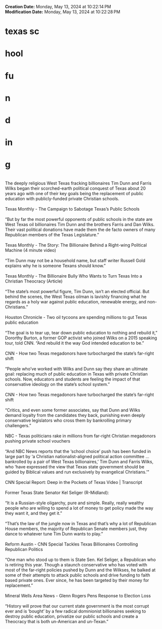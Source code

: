 <div><b>Creation Date:</b> Monday, May 13, 2024 at 10:22:14 PM<br></div>
<div><b>Modification Date:</b> Monday, May 13, 2024 at 10:22:28 PM<br></div>
<div><h1>texas sc</h1><h1>hool</h1><h1> fu</h1><h1>n</h1><h1>d</h1><h1>in</h1><h1>g</h1></div>
<div><br></div>
<div>The deeply religious West Texas fracking billionaires Tim Dunn and Farris Wilks began their scorched-earth political conquest of Texas about 20 years ago with one of their key goals being the replacement of public education with publicly-funded private Christian schools.</div>
<div><br></div>
<div>Texas Monthly - The Campaign to Sabotage Texas’s Public Schools</div>
<div><br></div>
<div>“But by far the most powerful opponents of public schools in the state are West Texas oil billionaires Tim Dunn and the brothers Farris and Dan Wilks. Their vast political donations have made them the de facto owners of many Republican members of the Texas Legislature.”</div>
<div><br></div>
<div>Texas Monthly - The Story: The Billionaire Behind a Right-wing Political Machine (4 minute video)</div>
<div><br></div>
<div>“Tim Dunn may not be a household name, but staff writer Russell Gold explains why he is someone Texans should know.”</div>
<div><br></div>
<div>Texas Monthly - The Billionaire Bully Who Wants to Turn Texas Into a Christian Theocracy (Article)</div>
<div><br></div>
<div>“The state’s most powerful figure, Tim Dunn, isn’t an elected official. But behind the scenes, the West Texas oilman is lavishly financing what he regards as a holy war against public education, renewable energy, and non-Christians.”</div>
<div><br></div>
<div>Houston Chronicle - Two oil tycoons are spending millions to gut Texas public education</div>
<div><br></div>
<div>“The goal is to tear up, tear down public education to nothing and rebuild it,” Dororthy Burton, a former GOP activist who joined Wilks on a 2015 speaking tour, told CNN. “And rebuild it the way God intended education to be.”</div>
<div><br></div>
<div>CNN - How two Texas megadonors have turbocharged the state’s far-right shift</div>
<div><br></div>
<div>“People who’ve worked with Wilks and Dunn say they share an ultimate goal: replacing much of public education in Texas with private Christian schools. Now, educators and students are feeling the impact of that conservative ideology on the state’s school system.”</div>
<div><br></div>
<div>CNN - How two Texas megadonors have turbocharged the state’s far-right shift</div>
<div><br></div>
<div>“Critics, and even some former associates, say that Dunn and Wilks demand loyalty from the candidates they back, punishing even deeply conservative legislators who cross them by bankrolling primary challengers.”</div>
<div><br></div>
<div>NBC - Texas politicians rake in millions from far-right Christian megadonors pushing private school vouchers</div>
<div><br></div>
<div>“And NBC News reports that the ‘school choice’ push has been funded in large part by ‘a Christian nationalist-aligned political action committee … bankrolled by a pair of West Texas billionaires,’ Tim Dunn and Farris Wilks, who ‘have expressed the view that Texas state government should be guided by Biblical values and run exclusively by evangelical Christians.’”</div>
<div><br></div>
<div>CNN Special Report: Deep in the Pockets of Texas Video | Transcript</div>
<div><br></div>
<div>Former Texas State Senator Kel Seliger (R-Midland):</div>
<div><br></div>
<div>“It is a Russian-style oligarchy, pure and simple. Really, really wealthy people who are willing to spend a lot of money to get policy made the way they want it, and they get it.”</div>
<div><br></div>
<div>“That’s the law of the jungle now in Texas and that’s why a lot of Republican House members, the majority of Republican Senate members just, they dance to whatever tune Tim Dunn wants to play.”</div>
<div><br></div>
<div>Reform Austin - CNN Special Tackles Texas Billionaires Controlling Republican Politics</div>
<div><br></div>
<div>“One man who stood up to them is State Sen. Kel Seliger, a Republican who is retiring this year. Though a staunch conservative who has voted with most of the far-right policies pushed by Dunn and the Wilkses, he balked at some of their attempts to attack public schools and drive funding to faith based private ones. Ever since, he has been targeted by their money for replacement.”</div>
<div><br></div>
<div>Mineral Wells Area News - Glenn Rogers Pens Response to Election Loss</div>
<div><br></div>
<div>“History will prove that our current state government is the most corrupt ever and is ‘bought’ by a few radical dominionist billionaires seeking to destroy public education, privatize our public schools and create a Theocracy that is both un-American and un-Texan.”</div>

